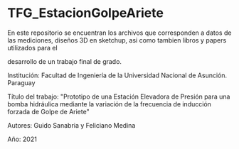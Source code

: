 # TFG_EstacionGolpeAriete

En este repositorio se encuentran los archivos que corresponden a datos de las mediciones, diseños 3D en sketchup, asi como tambien libros y papers utilizados para el

desarrollo de un trabajo final de grado.

Institución: Facultad de Ingeniería de la Universidad Nacional de Asunción. Paraguay

Título del trabajo: "Prototipo de una Estación Elevadora de Presión para una bomba hidráulica mediante la variación de la frecuencia de inducción forzada de Golpe de Ariete"

Autores: Guido Sanabria y Feliciano Medina

Año: 2021
